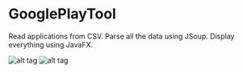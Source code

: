 GooglePlayTool
==============

Read applications from CSV. Parse all the data using JSoup. Display everything using JavaFX.

![alt tag](https://github.com/nicnhus22/GooglePlayTool/tree/master/screenshot/SH1.png)
![alt tag](https://github.com/nicnhus22/GooglePlayTool/tree/master/screenshot/SH2.png)
